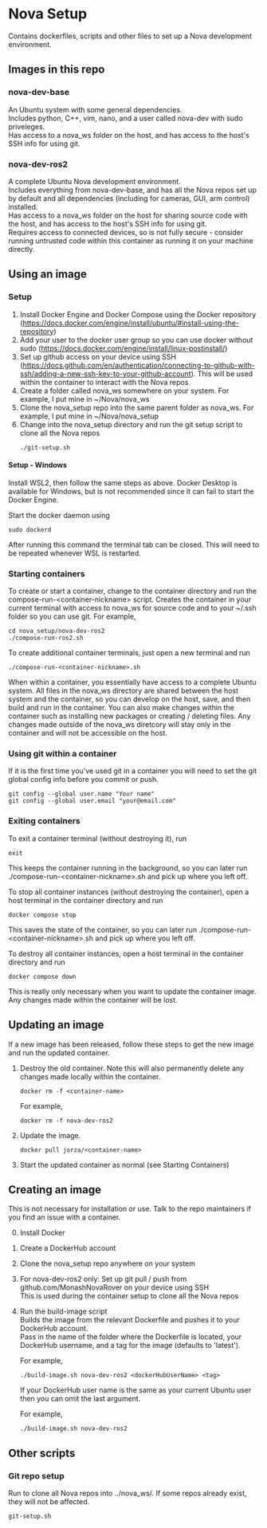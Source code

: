 # Nova Setup

Contains dockerfiles, scripts and other files to set up a Nova development environment.


## Images in this repo

### nova-dev-base
An Ubuntu system with some general dependencies.  
Includes python, C++, vim, nano, and a user called nova-dev with sudo priveleges.  
Has access to a nova_ws folder on the host, and has access to the host's SSH info for using git.  

### nova-dev-ros2
A complete Ubuntu Nova development environment.  
Includes everything from nova-dev-base, and has all the Nova repos set up by default and all dependencies (including for cameras, GUI, arm control) installed.  
Has access to a nova_ws folder on the host for sharing source code with the host, and has access to the host's SSH info for using git.  
Requires access to connected devices, so is not fully secure - consider running untrusted code within this container as running it on your machine directly.


## Using an image

### Setup
1. Install Docker Engine and Docker Compose using the Docker repository (https://docs.docker.com/engine/install/ubuntu/#install-using-the-repository)
2. Add your user to the docker user group so you can use docker without sudo (https://docs.docker.com/engine/install/linux-postinstall/)
3. Set up github access on your device using SSH (https://docs.github.com/en/authentication/connecting-to-github-with-ssh/adding-a-new-ssh-key-to-your-github-account). This will be used within the container to interact with the Nova repos
4. Create a folder called nova_ws somewhere on your system. For example, I put mine in ~/Nova/nova_ws
5. Clone the nova_setup repo into the same parent folder as nova_ws. For example, I put mine in ~/Nova/nova_setup
6. Change into the nova_setup directory and run the git setup script to clone all the Nova repos
    ```
    ./git-setup.sh
    ```

#### Setup - Windows
Install WSL2, then follow the same steps as above. Docker Desktop is available for Windows, but is not recommended since it can fail to start the Docker Engine.

Start the docker daemon using
```
sudo dockerd
```
After running this command the terminal tab can be closed. This will need to be repeated whenever WSL is restarted.

### Starting containers
To create or start a container, change to the container directory and run the compose-run-\<container-nickname\> script.
Creates the container in your current terminal with access to nova_ws for source code and to your ~/.ssh folder so you can use git.
For example,
```   
cd nova_setup/nova-dev-ros2
./compose-run-ros2.sh
```
 
To create additional container terminals, just open a new terminal and run
```
./compose-run-<container-nickname>.sh
```

When within a container, you essentially have access to a complete Ubuntu system.
All files in the nova_ws directory are shared between the host system and the container, so you can develop on the host, save, and then build and run in the container.
You can also make changes within the container such as installing new packages or creating / deleting files.
Any changes made outside of the nova_ws diretcory will stay only in the container and will not be accessible on the host.

### Using git within a container
If it is the first time you've used git in a container you will need to set the git global config info before you commit or push.
```
git config --global user.name "Your name"
git config --global user.email "your@email.com"
```
 
### Exiting containers
To exit a container terminal (without destroying it), run
```
exit
```

This keeps the container running in the background, so you can later run ./compose-run-\<container-nickname\>.sh and pick up where you left off.
 
To stop all container instances (without destroying the container), open a host terminal in the container directory and run
```    
docker compose stop
```
 
This saves the state of the container, so you can later run ./compose-run-\<container-nickname\>.sh and pick up where you left off.

To destroy all container instances, open a host terminal in the container directory and run
```    
docker compose down
```

This is really only necessary when you want to update the container image. Any changes made within the container will be lost.
    
## Updating an image
If a new image has been released, follow these steps to get the new image and run the updated container.
1. Destroy the old container. Note this will also permanently delete any changes made locally within the container.
    ```
    docker rm -f <container-name>
    ```
    For example,
    ```
    docker rm -f nova-dev-ros2
    ```
2. Update the image.
    ```
    docker pull jorza/<container-name>
    ```
3. Start the updated container as normal (see Starting Containers)

## Creating an image

This is not necessary for installation or use. Talk to the repo maintainers if you find an issue with a container.

0. Install Docker
1. Create a DockerHub account
2. Clone the nova_setup repo anywhere on your system
3. For nova-dev-ros2 only: Set up git pull / push from github.com/MonashNovaRover on your device using SSH  
    This is used during the container setup to clone all the Nova repos
4. Run the build-image script  
    Builds the image from the relevant Dockerfile and pushes it to your DockerHub account.  
    Pass in the name of the folder where the Dockerfile is located, your DockerHub username, and a tag for the image (defaults to 'latest').

    For example,
    ```  
    ./build-image.sh nova-dev-ros2 <dockerHubUserName> <tag>
    ```
    If your DockerHub user name is the same as your current Ubuntu user
    then you can omit the last argument.

    For example,
    ```
    ./build-image.sh nova-dev-ros2
    ```

## Other scripts
### Git repo setup
Run to clone all Nova repos into ../nova_ws/. If some repos already exist, they will not be affected.
```
git-setup.sh
```
